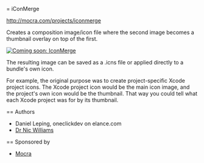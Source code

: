 = iConMerge

http://mocra.com/projects/iconmerge

Creates a composition image/icon file where the second image becomes a thumbnail overlay on top of the first.

<div class="thumbnail"><a href="http://skitch.com/drnic/bdagi/coming-soon-iconmerge"><img src="http://img.skitch.com/20090207-emn72965qpe2xe7kidkc1xesuq.preview.jpg" alt="Coming soon: IconMerge" /></a></div>

The resulting image can be saved as a .icns file or applied directly to a bundle's own icon.

For example, the original purpose was to create project-specific Xcode project icons. The 
Xcode project icon would be the main icon image, and the project's own icon would be the 
thumbnail. That way you could tell what each Xcode project was for by its thumbnail.

== Authors

* Daniel Leping, oneclickdev on elance.com
* [Dr Nic Williams](http://drnicwilliams.com)

== Sponsored by

* [Mocra](http://mocra.com)